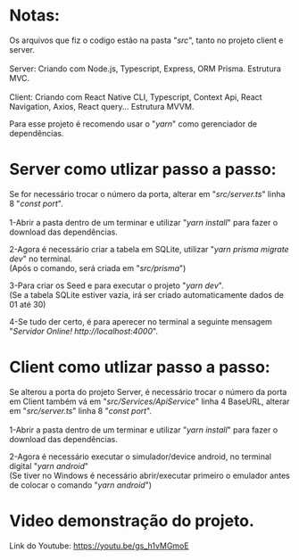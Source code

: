 # Notas:
Os arquivos que fiz o codigo estão na pasta "*src*",
tanto no projeto client e server.<br><br>
Server: Criando com Node.js, Typescript, Express, ORM Prisma. Estrutura MVC.<br><br>
Client: Criando com React Native CLI, Typescript, Context Api, React Navigation, Axios, React query... Estrutura MVVM.<br>

Para esse projeto é recomendo usar o "*yarn*" como gerenciador de dependências.

# Server como utlizar passo a passo:
Se for necessário trocar o número da porta, alterar em "*src/server.ts*" linha 8 "*const port*".<br><br>
1-Abrir a pasta dentro de um terminar e utilizar "*yarn install*" para fazer o download das dependências.

2-Agora é necessário criar a tabela em SQLite, utilizar "*yarn prisma migrate dev*" no terminal.<br>
(Após o comando, será criada em "*src/prisma*")

3-Para criar os Seed e para executar o projeto "*yarn dev*".<br>
(Se a tabela SQLite estiver vazia, irá ser criado automaticamente dados de 01 até 30) 

4-Se tudo der certo, é para aperecer no terminal a seguinte mensagem "*Servidor Online! http://localhost:4000*".

# Client como utlizar passo a passo:
Se alterou a porta do projeto Server, é necessário trocar o número da porta em Client também vá em "*src/Services/ApiService*" linha 4 BaseURL, 
alterar em "*src/server.ts*" linha 8 "*const port*".<br><br>
1-Abrir a pasta dentro de um terminar e utilizar "*yarn install*" para fazer o download das dependências.

2-Agora é necessário executar o simulador/device android, no terminal digital "*yarn android*"<br>
(Se tiver no Windows é necessário abrir/executar primeiro o emulador antes de colocar o comando "*yarn android*")

# Video demonstração do projeto.
Link do Youtube: https://youtu.be/gs_h1vMGmoE
